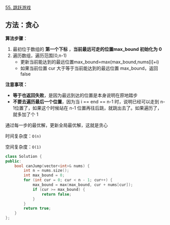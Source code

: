 [55. 跳跃游戏](https://leetcode-cn.com/problems/jump-game/)

## 方法：贪心

**算法步骤**：

1. 最初位于数组的 **第一个下标** ，**当前最远可走的位置max_bound 初始化为 0**
2. 遍历数组，遍历范围[0,n-1)
   - 更新当前能达到的最远位置max_bound=max(max_bound,nums[i]+i)
   - 如果当前位置 cur 大于等于当前能达到的最远位置 max_bound，返回 false

**注意事项：**

- **等于也返回失败**，是因为最远到达的位置是本身说明在原地踏步
- **不要去遍历最后一个位置**，因为当 i == end == n-1 时，说明已经可以走到 n-1位置了，如果这个时候站在 n-1 位置再往后跳，就跳出去了。如果遍历了，就多加了个 1

通过每一步的最优解，更新全局最优解，这就是贪心

时间复杂度：`O(n)`

空间复杂度：`O(1)`

```c++
class Solution {
public:
    bool canJump(vector<int>& nums) {
        int n = nums.size();
        int max_bound = 0;
        for (int cur = 0; cur < n - 1; cur++) {
            max_bound = max(max_bound, cur + nums[cur]);
            if (cur >= max_bound) {
                return false;
            }
        }
        return true;
    }
};
```

